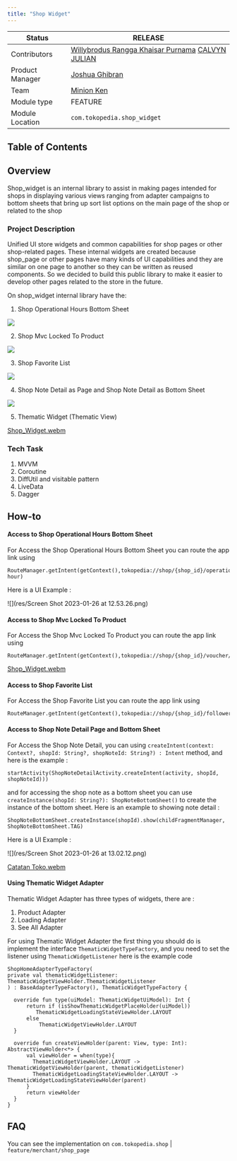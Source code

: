 ```yaml
---
title: "Shop Widget"
---
```



| **Status** | <!--start status:GREEN-->RELEASE<!--end status--> |
| --- | --- |
| Contributors | [Willybrodus Rangga Khaisar Purnama](https://tokopedia.atlassian.net/wiki/people/62cb5c393d382dfc9c5f11d2?ref=confluence) [CALVYN JULIAN](https://tokopedia.atlassian.net/wiki/people/5d1adf49cdf26a0d349c76ec?ref=confluence)  |
| Product Manager<br/> | [Joshua Ghibran](https://tokopedia.atlassian.net/wiki/people/70121:7d12fd85-be0a-4d0c-a14e-8279fe20ff69?ref=confluence)  |
| Team | [Minion Ken](https://tokopedia.atlassian.net/people/team/0ac7bdd0-19b2-4196-8711-b1a0a4b07178)  |
| Module type | <!--start status:BLUE-->FEATURE<!--end status-->  |
| Module Location | `com.tokopedia.shop_widget` | `features/merchant/shop_widget` |

## Table of Contents

<!--toc-->

## Overview

Shop\_widget is an internal library to assist in making pages intended for shops in displaying various views ranging from adapter campaigns to bottom sheets that bring up sort list options on the main page of the shop or related to the shop

### Project Description

Unified UI store widgets and common capabilities for shop pages or other shop-related pages. These internal widgets are created because shop\_page or other pages have many kinds of UI capabilities and they are similar on one page to another so they can be written as reused components. So we decided to build this public library to make it easier to develop other pages related to the store in the future.  
  
On shop\_widget internal library have the:

1. Shop Operational Hours Bottom Sheet

![](res/image-20230707-092733.png)

2. Shop Mvc Locked To Product

![](res/image-20230707-092624.png)

3. Shop Favorite List

![](res/image-20230707-094551.png)

4. Shop Note Detail as Page and Shop Note Detail as Bottom Sheet

![](res/image-20230707-094818.png)

5. Thematic Widget (Thematic View)

[Shop\_Widget.webm](/wiki/download/attachments/2133335029/Shop_Widget.webm?version=1&modificationDate=1673569219293&cacheVersion=1&api=v2)

### Tech Task

1. MVVM
2. Coroutine
3. DiffUtil and visitable pattern
4. LiveData
5. Dagger

## How-to

#### Access to Shop Operational Hours Bottom Sheet

For Access the Shop Operational Hours Bottom Sheet you can route the app link using 



```
RouteManager.getIntent(getContext(),tokopedia://shop/{shop_id}/operational-hour)
```

Here is a UI Example : 

![](res/Screen Shot 2023-01-26 at 12.53.26.png)

#### Access to Shop Mvc Locked To Product

For Access the Shop Mvc Locked To Product you can route the app link using 



```
RouteManager.getIntent(getContext(),tokopedia://shop/{shop_id}/voucher/{voucher_id})
```

[Shop\_Widget.webm](/wiki/download/attachments/2133335029/Shop_Widget.webm?version=1&modificationDate=1673569219293&cacheVersion=1&api=v2)

#### Access to Shop Favorite List

For Access the Shop Favorite List you can route the app link using 



```
RouteManager.getIntent(getContext(),tokopedia://shop/{shop_id}/follower)
```

#### Access to Shop Note Detail Page and Bottom Sheet

For Access the Shop Note Detail, you can using `createIntent(context: Context?, shopId: String?, shopNoteId: String?) : Intent` method, and here is the example :



```
startActivity(ShopNoteDetailActivity.createIntent(activity, shopId, shopNoteId)))
```

and for accessing the shop note as a bottom sheet you can use `createInstance(shopId: String?): ShopNoteBottomSheet()` to create the instance of the bottom sheet. Here is an example to showing note detail : 



```
ShopNoteBottomSheet.createInstance(shopId).show(childFragmentManager, ShopNoteBottomSheet.TAG)
```

Here is a UI Example : 

![](res/Screen Shot 2023-01-26 at 13.02.12.png)

[Catatan Toko.webm](/wiki/download/attachments/2133335029/Catatan%20Toko.webm?version=2&modificationDate=1674713153638&cacheVersion=1&api=v2&width=340)

#### Using Thematic Widget Adapter

Thematic Widget Adapter has three types of widgets, there are : 

1. Product Adapter
2. Loading Adapter
3. See All Adapter

For using Thematic Widget Adapter the first thing you should do is implement the interface `ThematicWidgetTypeFactory`, and you need to set the listener using `ThematicWidgetListener` here is the example code



```
ShopHomeAdapterTypeFactory(    
private val thematicWidgetListener: ThematicWidgetViewHolder.ThematicWidgetListener
) : BaseAdapterTypeFactory(), ThematicWidgetTypeFactory {

  override fun type(uiModel: ThematicWidgetUiModel): Int {
      return if (isShowThematicWidgetPlaceHolder(uiModel))
         ThematicWidgetLoadingStateViewHolder.LAYOUT
      else
          ThematicWidgetViewHolder.LAYOUT
  }
  
  override fun createViewHolder(parent: View, type: Int): AbstractViewHolder<*> {
      val viewHolder = when(type){
        ThematicWidgetViewHolder.LAYOUT -> ThematicWidgetViewHolder(parent, thematicWidgetListener)
        ThematicWidgetLoadingStateViewHolder.LAYOUT -> ThematicWidgetLoadingStateViewHolder(parent)
      }
      return viewHolder
  }
}
```

## FAQ

<!--start expand:Where can I see the features that have been implemented shop_widget ?-->
You can see the implementation on `com.tokopedia.shop` | `feature/merchant/shop_page`
<!--end expand-->

